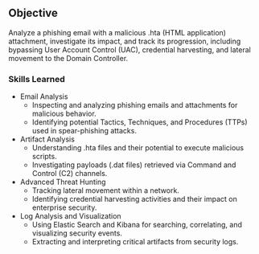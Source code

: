 ## Objective

Analyze a phishing email with a malicious .hta (HTML application) attachment, investigate its impact, and track its progression, including bypassing User Account Control (UAC), credential harvesting, and lateral movement to the Domain Controller.

### Skills Learned

- Email Analysis
  - Inspecting and analyzing phishing emails and attachments for malicious behavior.
  - Identifying potential Tactics, Techniques, and Procedures (TTPs) used in spear-phishing attacks. 
- Artifact Analysis
  - Understanding .hta files and their potential to execute malicious scripts.
  - Investigating payloads (.dat files) retrieved via Command and Control (C2) channels.  
- Advanced Threat Hunting
  - Tracking lateral movement within a network.
  - Identifying credential harvesting activities and their impact on enterprise security.  
- Log Analysis and Visualization
  - Using Elastic Search and Kibana for searching, correlating, and visualizing security events.
  - Extracting and interpreting critical artifacts from security logs.
